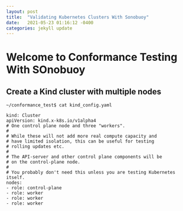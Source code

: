 ```yaml
---
layout: post
title:  "Validating Kubernetes Clusters With Sonobuoy"
date:   2021-05-23 01:16:12 -0400
categories: jekyll update
---
```


# Welcome to Conformance Testing With SOnobuoy

## Create a Kind cluster with multiple nodes

```
~/conformance_test$ cat kind_config.yaml

kind: Cluster
apiVersion: kind.x-k8s.io/v1alpha4
# One control plane node and three "workers".
#
# While these will not add more real compute capacity and
# have limited isolation, this can be useful for testing
# rolling updates etc.
#
# The API-server and other control plane components will be
# on the control-plane node.
#
# You probably don't need this unless you are testing Kubernetes itself.
nodes:
- role: control-plane
- role: worker
- role: worker
- role: worker
```
